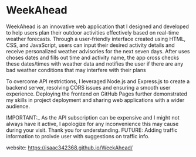 # WeekAhead

WeekAhead is an innovative web application that I designed and developed to help users plan their outdoor activities effectively based on real-time weather forecasts. Through a user-friendly interface created using HTML, CSS, and JavaScript, users can input their desired activity details and receive personalized weather advisories for the next seven days.
After uses choses dates and fills out time and activity name, the app cross checks these dates/times with weather data and notifies the user if there are any bad weather conditions that may interfere with their plans

To overcome API restrictions, I leveraged Node.js and Express.js to create a backend server, resolving CORS issues and ensuring a smooth user experience. Deploying the frontend on GitHub Pages further demonstrated my skills in project deployment and sharing web applications with a wider audience.

IMPORTANT:_
As the API subscription can be expensive and I might not always have it active, I apologize for any inconvenience this may cause during your visit. Thank you for understanding.
FUTURE:
Adding traffic information to proivde user with suggestions  on traffic info.

website:
https://isaac342368.github.io/WeekAhead/

